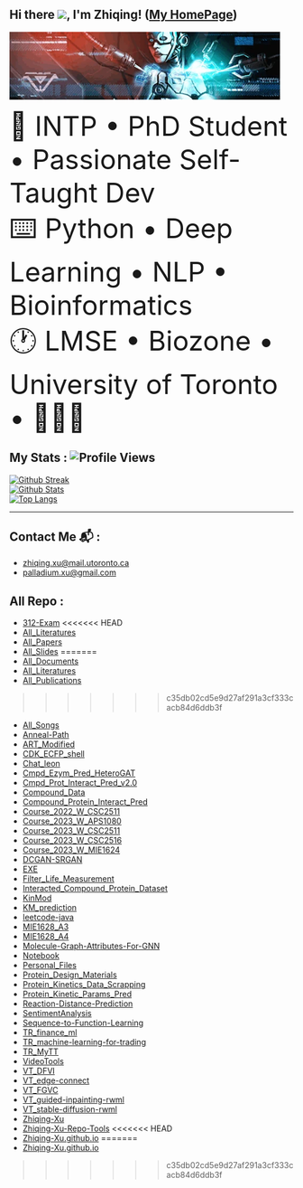 ## Hi there <img src="https://media.giphy.com/media/hvRJCLFzcasrR4ia7z/giphy.gif" width="25px">, I'm Zhiqing! ([My HomePage](https://zhiqing-xu.github.io))

<div align="left">
    <p align="left">
        <img width="480"   src=https://github.com/Zhiqing-Xu/Zhiqing-Xu/blob/main/assets/RoboticMaternity_CallingCard_MWII.webp> <!-- Banner Here-->
    </p>
    <p align="left">
        <font size="25"> 
        🎨 INTP • PhD Student • Passionate Self-Taught Dev <br>
        ⌨️ Python • Deep Learning • NLP • Bioinformatics <br>
        🕐 LMSE • Biozone • University of Toronto • 🍁🇨🇦  <br>
        </font>
    </p>
</div>

## My Stats : ![Profile Views](https://komarev.com/ghpvc/?username=Zhiqing-Xu&style=flat-square&color=c322fe) <br>

<a href="https://github.com/Zhiqing-Xu">

![Github Streak](https://github-readme-streak-stats.herokuapp.com/?user=Zhiqing-Xu&background=0D1117&currStreakLabel=FFFFFF&currStreakNum=FFFFFF&sideNums=FFFFFF&sideLabels=FFFFFF&dates=FFFFFF&fire=c322fe&ring=c322fe&hide_border=true) <br>
![Github Stats](https://github-readme-stats.vercel.app/api?username=Zhiqing-Xu&show_icons=true&bg_color=0D1117&text_color=FFFFFF&title_color=FFFFFF&layout=compact&hide_border=true) <br>
![Top Langs](https://github-readme-stats.vercel.app/api/top-langs?username=Zhiqing-Xu&show_icons=true&bg_color=0D1117&text_color=FFFFFF&title_color=FFFFFF&layout=compact&hide_border=true) <br>

</a>


<hr>

## Contact Me 📬 : 
- zhiqing.xu@mail.utoronto.ca
- palladium.xu@gmail.com



## All Repo :
- [312-Exam](https://github.com/Zhiqing-Xu/312-Exam)
<<<<<<< HEAD
- [All_Literatures](https://github.com/Zhiqing-Xu/All_Literatures)
- [All_Papers](https://github.com/Zhiqing-Xu/All_Papers)
- [All_Slides](https://github.com/Zhiqing-Xu/All_Slides)
=======
- [All_Documents](https://github.com/Zhiqing-Xu/All_Documents)
- [All_Literatures](https://github.com/Zhiqing-Xu/All_Literatures)
- [All_Publications](https://github.com/Zhiqing-Xu/All_Publications)
>>>>>>> c35db02cd5e9d27af291a3cf333cacb84d6ddb3f
- [All_Songs](https://github.com/Zhiqing-Xu/All_Songs)
- [Anneal-Path](https://github.com/Zhiqing-Xu/Anneal-Path)
- [ART_Modified](https://github.com/Zhiqing-Xu/ART_Modified)
- [CDK_ECFP_shell](https://github.com/Zhiqing-Xu/CDK_ECFP_shell)
- [Chat_leon](https://github.com/Zhiqing-Xu/Chat_leon)
- [Cmpd_Ezym_Pred_HeteroGAT](https://github.com/Zhiqing-Xu/Cmpd_Ezym_Pred_HeteroGAT)
- [Cmpd_Prot_Interact_Pred_v2.0](https://github.com/Zhiqing-Xu/Cmpd_Prot_Interact_Pred_v2.0)
- [Compound_Data](https://github.com/Zhiqing-Xu/Compound_Data)
- [Compound_Protein_Interact_Pred](https://github.com/Zhiqing-Xu/Compound_Protein_Interact_Pred)
- [Course_2022_W_CSC2511](https://github.com/Zhiqing-Xu/Course_2022_W_CSC2511)
- [Course_2023_W_APS1080](https://github.com/Zhiqing-Xu/Course_2023_W_APS1080)
- [Course_2023_W_CSC2511](https://github.com/Zhiqing-Xu/Course_2023_W_CSC2511)
- [Course_2023_W_CSC2516](https://github.com/Zhiqing-Xu/Course_2023_W_CSC2516)
- [Course_2023_W_MIE1624](https://github.com/Zhiqing-Xu/Course_2023_W_MIE1624)
- [DCGAN-SRGAN](https://github.com/Zhiqing-Xu/DCGAN-SRGAN)
- [EXE](https://github.com/Zhiqing-Xu/EXE)
- [Filter_Life_Measurement](https://github.com/Zhiqing-Xu/Filter_Life_Measurement)
- [Interacted_Compound_Protein_Dataset](https://github.com/Zhiqing-Xu/Interacted_Compound_Protein_Dataset)
- [KinMod](https://github.com/Zhiqing-Xu/KinMod)
- [KM_prediction](https://github.com/Zhiqing-Xu/KM_prediction)
- [leetcode-java](https://github.com/Zhiqing-Xu/leetcode-java)
- [MIE1628_A3](https://github.com/Zhiqing-Xu/MIE1628_A3)
- [MIE1628_A4](https://github.com/Zhiqing-Xu/MIE1628_A4)
- [Molecule-Graph-Attributes-For-GNN](https://github.com/Zhiqing-Xu/Molecule-Graph-Attributes-For-GNN)
- [Notebook](https://github.com/Zhiqing-Xu/Notebook)
- [Personal_Files](https://github.com/Zhiqing-Xu/Personal_Files)
- [Protein_Design_Materials](https://github.com/Zhiqing-Xu/Protein_Design_Materials)
- [Protein_Kinetics_Data_Scrapping](https://github.com/Zhiqing-Xu/Protein_Kinetics_Data_Scrapping)
- [Protein_Kinetic_Params_Pred](https://github.com/Zhiqing-Xu/Protein_Kinetic_Params_Pred)
- [Reaction-Distance-Prediction](https://github.com/Zhiqing-Xu/Reaction-Distance-Prediction)
- [SentimentAnalysis](https://github.com/Zhiqing-Xu/SentimentAnalysis)
- [Sequence-to-Function-Learning](https://github.com/Zhiqing-Xu/Sequence-to-Function-Learning)
- [TR_finance_ml](https://github.com/Zhiqing-Xu/TR_finance_ml)
- [TR_machine-learning-for-trading](https://github.com/Zhiqing-Xu/TR_machine-learning-for-trading)
- [TR_MyTT](https://github.com/Zhiqing-Xu/TR_MyTT)
- [VideoTools](https://github.com/Zhiqing-Xu/VideoTools)
- [VT_DFVI](https://github.com/Zhiqing-Xu/VT_DFVI)
- [VT_edge-connect](https://github.com/Zhiqing-Xu/VT_edge-connect)
- [VT_FGVC](https://github.com/Zhiqing-Xu/VT_FGVC)
- [VT_guided-inpainting-rwml](https://github.com/Zhiqing-Xu/VT_guided-inpainting-rwml)
- [VT_stable-diffusion-rwml](https://github.com/Zhiqing-Xu/VT_stable-diffusion-rwml)
- [Zhiqing-Xu](https://github.com/Zhiqing-Xu/Zhiqing-Xu)
- [Zhiqing-Xu-Repo-Tools](https://github.com/Zhiqing-Xu/Zhiqing-Xu-Repo-Tools)
<<<<<<< HEAD
- [Zhiqing-Xu.github.io](https://github.com/Zhiqing-Xu/Zhiqing-Xu.github.io)
=======
- [Zhiqing-Xu.github.io](https://github.com/Zhiqing-Xu/Zhiqing-Xu.github.io)

>>>>>>> c35db02cd5e9d27af291a3cf333cacb84d6ddb3f

